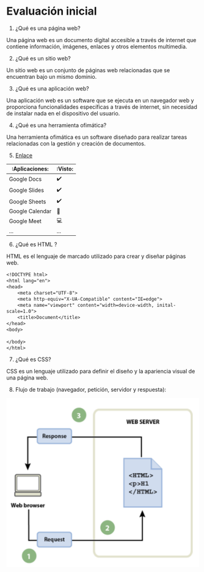 # Evaluación inicial

1. ¿Qué es una página web?

Una página web es un documento digital accesible a través de internet que contiene información, imágenes, enlaces y otros elementos multimedia.

2. ¿Qué es un sitio web?

Un sitio web es un conjunto de páginas web relacionadas que se encuentran bajo un mismo dominio.

3. ¿Qué es una aplicación web?

Una aplicación web es un software que se ejecuta en un navegador web y proporciona funcionalidades específicas a través de internet, sin necesidad de instalar nada en el dispositivo del usuario.

4. ¿Qué es una herramienta ofimática?

Una herramienta ofimática es un software diseñado para realizar tareas relacionadas con la gestión y creación de documentos.

5. [Enlace](https://www.google.com/intl/es-419/chrome/browser-tools/ "Herramientas de Google:")

|:**Aplicaciones**:|:**Visto**:|
|---------|------|
|Google Docs|✔️|
|Google Slides|✔️|
|Google Sheets|✔️|
|Google Calendar|📅|
|Google Meet|💻|
|...|...|

6. ¿Qué es HTML ?

HTML es el lenguaje de marcado utilizado para crear y diseñar páginas web.

```
<!DOCTYPE html>
<html lang="en">
<head>
    <meta charset="UTF-8">
    <meta http-equiv="X-UA-Compatible" content="IE=edge">
    <meta name="viewport" content="width=device-width, inital-scale=1.0">
    <title>Document</title>
</head>
<body>
    
</body>
</html>
```

7. ¿Qué es CSS?

CSS es un lenguaje utilizado para definir el diseño y la apariencia visual de una página web.

8. Flujo de trabajo (navegador, petición, servidor y respuesta):

![Esto es una imagen](https://raw.githubusercontent.com/polettex/ASIX1M4UF1_A2/main/imagen.png "Enlace de la imagen")